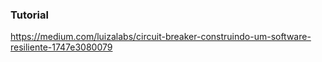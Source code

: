 ### Tutorial

https://medium.com/luizalabs/circuit-breaker-construindo-um-software-resiliente-1747e3080079